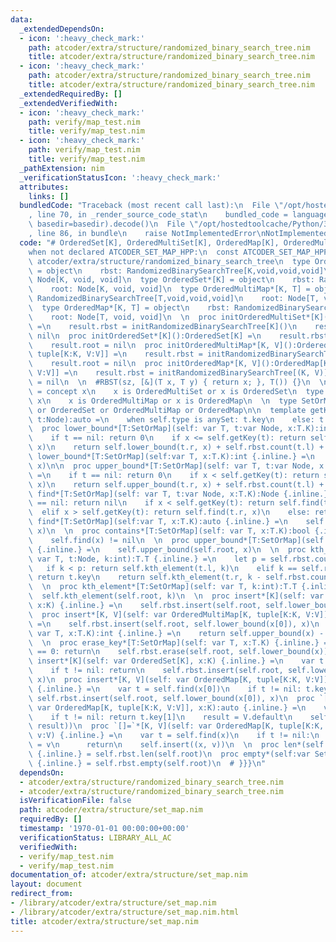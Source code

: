 ```yaml
---
data:
  _extendedDependsOn:
  - icon: ':heavy_check_mark:'
    path: atcoder/extra/structure/randomized_binary_search_tree.nim
    title: atcoder/extra/structure/randomized_binary_search_tree.nim
  - icon: ':heavy_check_mark:'
    path: atcoder/extra/structure/randomized_binary_search_tree.nim
    title: atcoder/extra/structure/randomized_binary_search_tree.nim
  _extendedRequiredBy: []
  _extendedVerifiedWith:
  - icon: ':heavy_check_mark:'
    path: verify/map_test.nim
    title: verify/map_test.nim
  - icon: ':heavy_check_mark:'
    path: verify/map_test.nim
    title: verify/map_test.nim
  _pathExtension: nim
  _verificationStatusIcon: ':heavy_check_mark:'
  attributes:
    links: []
  bundledCode: "Traceback (most recent call last):\n  File \"/opt/hostedtoolcache/Python/3.8.5/x64/lib/python3.8/site-packages/onlinejudge_verify/documentation/build.py\"\
    , line 70, in _render_source_code_stat\n    bundled_code = language.bundle(stat.path,\
    \ basedir=basedir).decode()\n  File \"/opt/hostedtoolcache/Python/3.8.5/x64/lib/python3.8/site-packages/onlinejudge_verify/languages/nim.py\"\
    , line 86, in bundle\n    raise NotImplementedError\nNotImplementedError\n"
  code: "# OrderedSet[K], OrderedMultiSet[K], OrderedMap[K], OrderedMultiMap[K] {{{\n\
    when not declared ATCODER_SET_MAP_HPP:\n  const ATCODER_SET_MAP_HPP* = 1\n  import\
    \ atcoder/extra/structure/randomized_binary_search_tree\n  type OrderedMultiSet*[K]\
    \ = object\n    rbst: RandomizedBinarySearchTree[K,void,void,void]\n    root:\
    \ Node[K, void, void]\n  type OrderedSet*[K] = object\n    rbst: RandomizedBinarySearchTree[K,void,void,void]\n\
    \    root: Node[K, void, void]\n  type OrderedMultiMap*[K, T] = object\n    rbst:\
    \ RandomizedBinarySearchTree[T,void,void,void]\n    root: Node[T, void, void]\n\
    \  type OrderedMap*[K, T] = object\n    rbst: RandomizedBinarySearchTree[T,void,void,void]\n\
    \    root: Node[T, void, void]\n  \n  proc initOrderedMultiSet*[K]():OrderedMultiSet[K]\
    \ =\n    result.rbst = initRandomizedBinarySearchTree[K]()\n    result.root =\
    \ nil\n  proc initOrderedSet*[K]():OrderedSet[K] =\n    result.rbst = initRandomizedBinarySearchTree[K]()\n\
    \    result.root = nil\n  proc initOrderedMultiMap*[K, V]():OrderedMultiMap[K,\
    \ tuple[K:K, V:V]] =\n    result.rbst = initRandomizedBinarySearchTree[(K, V)]()\n\
    \    result.root = nil\n  proc initOrderedMap*[K, V]():OrderedMap[K, tuple[K:K,\
    \ V:V]] =\n    result.rbst = initRandomizedBinarySearchTree[(K, V)]()\n    result.root\
    \ = nil\n  \n  #RBST(sz, [&](T x, T y) { return x; }, T()) {}\n  \n  type anySet\
    \ = concept x\n    x is OrderedMultiSet or x is OrderedSet\n  type anyMap = concept\
    \ x\n    x is OrderedMultiMap or x is OrderedMap\n  \n  type SetOrMap = OrderedMultiSet\
    \ or OrderedSet or OrderedMultiMap or OrderedMap\n\n  template getKey*(self: SetOrMap,\
    \ t:Node):auto =\n    when self.type is anySet: t.key\n    else: t.key[0]\n  \n\
    \  proc lower_bound*[T:SetOrMap](self: var T, t:var Node, x:T.K):int {.inline.}=\n\
    \    if t == nil: return 0\n    if x <= self.getKey(t): return self.lower_bound(t.l,\
    \ x)\n    return self.lower_bound(t.r, x) + self.rbst.count(t.l) + 1\n  \n  proc\
    \ lower_bound*[T:SetOrMap](self:var T, x:T.K):int {.inline.} =\n    self.lower_bound(self.root,\
    \ x)\n\n  proc upper_bound*[T:SetOrMap](self: var T, t:var Node, x:T.K):int {.inline.}\
    \ =\n    if t == nil: return 0\n    if x < self.getKey(t): return self.upper_bound(t.l,\
    \ x)\n    return self.upper_bound(t.r, x) + self.rbst.count(t.l) + 1\n  \n  proc\
    \ find*[T:SetOrMap](self: var T, t:var Node, x:T.K):Node {.inline.}=\n    if t\
    \ == nil: return nil\n    if x < self.getKey(t): return self.find(t.l, x)\n  \
    \  elif x > self.getKey(t): return self.find(t.r, x)\n    else: return t\n  proc\
    \ find*[T:SetOrMap](self:var T, x:T.K):auto {.inline.} =\n    self.find(self.root,\
    \ x)\n  \n  proc contains*[T:SetOrMap](self: var T, x:T.K):bool {.inline.} =\n\
    \    self.find(x) != nil\n  \n  proc upper_bound*[T:SetOrMap](self: var T, x:T.K):int\
    \ {.inline.} =\n    self.upper_bound(self.root, x)\n  \n  proc kth_element*[T:SetOrmap](self:\
    \ var T, t:Node, k:int):T.T {.inline.} =\n    let p = self.rbst.count(t.l)\n \
    \   if k < p: return self.kth_element(t.l, k)\n    elif k == self.rbst.count(t.l):\
    \ return t.key\n    return self.kth_element(t.r, k - self.rbst.count(t.l) - 1)\n\
    \  \n  proc kth_element*[T:SetOrMap](self: var T, k:int):T.T {.inline.} =\n  \
    \  self.kth_element(self.root, k)\n  \n  proc insert*[K](self: var OrderedMultiSet[K],\
    \ x:K) {.inline.} =\n    self.rbst.insert(self.root, self.lower_bound(x), x)\n\
    \  proc insert*[K, V](self: var OrderedMultiMap[K, tuple[K:K, V:V]], x:(K, V))\
    \ =\n    self.rbst.insert(self.root, self.lower_bound(x[0]), x)\n  \n  proc count*[T:SetOrMap](self:\
    \ var T, x:T.K):int {.inline.} =\n    return self.upper_bound(x) - self.lower_bound(x)\n\
    \  \n  proc erase_key*[T:SetOrMap](self: var T, x:T.K) {.inline.} =\n    if self.count(x)\
    \ == 0: return\n    self.rbst.erase(self.root, self.lower_bound(x))\n  \n  proc\
    \ insert*[K](self: var OrderedSet[K], x:K) {.inline.} =\n    var t = self.find(x)\n\
    \    if t != nil: return\n    self.rbst.insert(self.root, self.lower_bound(x),\
    \ x)\n  proc insert*[K, V](self: var OrderedMap[K, tuple[K:K, V:V]], x:(K, V))\
    \ {.inline.} =\n    var t = self.find(x[0])\n    if t != nil: t.key = x\n    else:\
    \ self.rbst.insert(self.root, self.lower_bound(x[0]), x)\n  proc `[]`*[K, V](self:\
    \ var OrderedMap[K, tuple[K:K, V:V]], x:K):auto {.inline.} =\n    var t = self.find(x)\n\
    \    if t != nil: return t.key[1]\n    result = V.default\n    self.insert((x,\
    \ result))\n  proc `[]=`*[K, V](self: var OrderedMap[K, tuple[K:K, V:V]], x:K,\
    \ v:V) {.inline.} =\n    var t = self.find(x)\n    if t != nil:\n      t.key[1]\
    \ = v\n      return\n    self.insert((x, v))\n  \n  proc len*(self:var SetOrMap):int\
    \ {.inline.} = self.rbst.len(self.root)\n  proc empty*(self:var SetOrMap):bool\
    \ {.inline.} = self.rbst.empty(self.root)\n  # }}}\n"
  dependsOn:
  - atcoder/extra/structure/randomized_binary_search_tree.nim
  - atcoder/extra/structure/randomized_binary_search_tree.nim
  isVerificationFile: false
  path: atcoder/extra/structure/set_map.nim
  requiredBy: []
  timestamp: '1970-01-01 00:00:00+00:00'
  verificationStatus: LIBRARY_ALL_AC
  verifiedWith:
  - verify/map_test.nim
  - verify/map_test.nim
documentation_of: atcoder/extra/structure/set_map.nim
layout: document
redirect_from:
- /library/atcoder/extra/structure/set_map.nim
- /library/atcoder/extra/structure/set_map.nim.html
title: atcoder/extra/structure/set_map.nim
---
```

